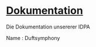 # [Dokumentation](https://app.gitbook.com/o/3854oDpoC8ho9i3D10EN/s/Yl3ht4efN4az4TbSJLpu/readme)

Die Dokumentation unsererer IDPA
 
 Name : Duftsymphony
